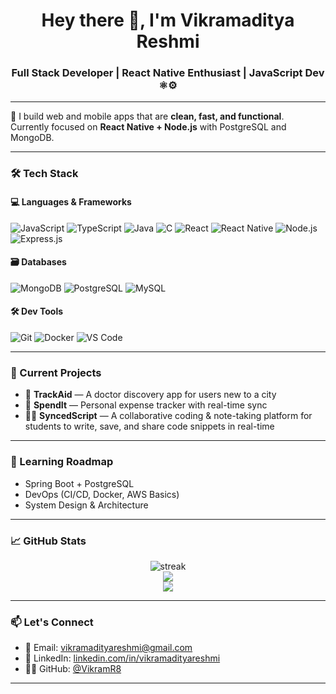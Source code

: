 <h1 align="center">Hey there 👋, I'm Vikramaditya Reshmi</h1>
<h3 align="center">Full Stack Developer | React Native Enthusiast | JavaScript Dev ⚛️⚙️</h3>

---

🚀 I build web and mobile apps that are **clean, fast, and functional**.  
Currently focused on **React Native + Node.js** with PostgreSQL and MongoDB.

---

### 🛠️ Tech Stack

#### 💻 Languages & Frameworks
![JavaScript](https://img.shields.io/badge/-JavaScript-black?style=flat-square&logo=javascript)
![TypeScript](https://img.shields.io/badge/-TypeScript-black?style=flat-square&logo=typescript)
![Java](https://img.shields.io/badge/-Java-black?style=flat-square&logo=openjdk)
![C](https://img.shields.io/badge/-C-black?style=flat-square&logo=c)
![React](https://img.shields.io/badge/-React-black?style=flat-square&logo=react)
![React Native](https://img.shields.io/badge/-React%20Native-black?style=flat-square&logo=react)
![Node.js](https://img.shields.io/badge/-Node.js-black?style=flat-square&logo=node.js)
![Express.js](https://img.shields.io/badge/-Express-black?style=flat-square&logo=express)

#### 🗃️ Databases
![MongoDB](https://img.shields.io/badge/-MongoDB-black?style=flat-square&logo=mongodb)
![PostgreSQL](https://img.shields.io/badge/-PostgreSQL-black?style=flat-square&logo=postgresql)
![MySQL](https://img.shields.io/badge/-MySQL-black?style=flat-square&logo=mysql)

#### 🛠️ Dev Tools
![Git](https://img.shields.io/badge/-Git-black?style=flat-square&logo=git)
![Docker](https://img.shields.io/badge/-Docker-black?style=flat-square&logo=docker)
![VS Code](https://img.shields.io/badge/-VS%20Code-black?style=flat-square&logo=visualstudiocode)

---

### 🧠 Current Projects

- 📱 **TrackAid** — A doctor discovery app for users new to a city  
- 💸 **SpendIt** — Personal expense tracker with real-time sync  
- 🧑‍🎓 **SyncedScript** — A collaborative coding & note-taking platform for students to write, save, and share code snippets in real-time  

---

### 🌱 Learning Roadmap

- Spring Boot + PostgreSQL  
- DevOps (CI/CD, Docker, AWS Basics)  
- System Design & Architecture

---

### 📈 GitHub Stats

<p align="center">
  <img src="https://github-readme-streak-stats.herokuapp.com/?user=VikramR8&theme=react" alt="streak"/>
  <br/>
  <img src="https://github-readme-stats.vercel.app/api?username=VikramR8&show_icons=true&theme=radical" />
  <br/>
  <img src="https://github-readme-stats.vercel.app/api/top-langs/?username=VikramR8&layout=compact&theme=tokyonight" />
</p>

---

### 📫 Let's Connect

- 📧 Email: [vikramadityareshmi@gmail.com](mailto:vikramadityareshmi@gmail.com)
- 💼 LinkedIn: [linkedin.com/in/vikramadityareshmi](https://linkedin.com/in/vikramadityareshmi)
- 🧑‍💻 GitHub: [@VikramR8](https://github.com/VikramR8)

---

<!-- Profile README powered by fire, chai, and late-night debugging 💻🔥 -->

